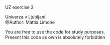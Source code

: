 UZ exercise 2 
  
Univerza v Ljubljani  
@Author: Mattia Limone  
  
You are free to use the code for study purposes.  
Present this code as own is absolutely forbidden